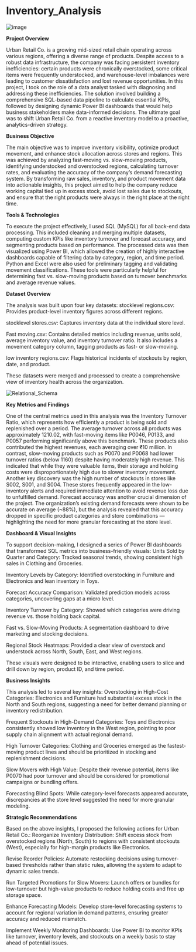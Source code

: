 # Inventory_Analysis
![image](https://github.com/user-attachments/assets/79b2a910-7f9a-4389-89e2-71d0f1a6a01e)


 **Project Overview**

Urban Retail Co. is a growing mid-sized retail chain operating across various regions, offering a diverse range of products. Despite access to a robust data infrastructure, the company was facing persistent inventory inefficiencies: certain products were chronically overstocked, some critical items were frequently understocked, and warehouse-level imbalances were leading to customer dissatisfaction and lost revenue opportunities.
In this project, I took on the role of a data analyst tasked with diagnosing and addressing these inefficiencies. The solution involved building a comprehensive SQL-based data pipeline to calculate essential KPIs, followed by designing dynamic Power BI dashboards that would help business stakeholders make data-informed decisions. The ultimate goal was to shift Urban Retail Co. from a reactive inventory model to a proactive, analytics-driven strategy.

 **Business Objective**
 
The main objective was to improve inventory visibility, optimize product movement, and enhance stock allocation across stores and regions. This was achieved by analyzing fast-moving vs. slow-moving products, identifying understocked and overstocked regions, calculating turnover rates, and evaluating the accuracy of the company’s demand forecasting system.
By transforming raw sales, inventory, and product movement data into actionable insights, this project aimed to help the company reduce working capital tied up in excess stock, avoid lost sales due to stockouts, and ensure that the right products were always in the right place at the right time.

 **Tools & Technologies**
 
To execute the project effectively, I used SQL (MySQL) for all back-end data processing. This included cleaning and merging multiple datasets, computing custom KPIs like inventory turnover and forecast accuracy, and segmenting products based on performance. The processed data was then visualized using Power BI, which allowed the creation of highly interactive dashboards capable of filtering data by category, region, and time period.
Python and Excel were also used for preliminary tagging and validating movement classifications. These tools were particularly helpful for determining fast vs. slow-moving products based on turnover benchmarks and average revenue values.

 **Dataset Overview**

The analysis was built upon four key datasets:
stocklevel regions.csv: Provides product-level inventory figures across different regions.


stocklevel stores.csv: Captures inventory data at the individual store level.


Fast moving.csv: Contains detailed metrics including revenue, units sold, average inventory value, and inventory turnover ratio. It also includes a movement category column, tagging products as fast- or slow-moving.


low inventory regions.csv: Flags historical incidents of stockouts by region, date, and product.


These datasets were merged and processed to create a comprehensive view of inventory health across the organization.

![Relational_Schema](https://github.com/user-attachments/assets/7b7f3c4d-a7c2-4bde-b122-1358f9da359b)


 **Key Metrics and Findings**
 
One of the central metrics used in this analysis was the Inventory Turnover Ratio, which represents how efficiently a product is being sold and replenished over a period. The average turnover across all products was approximately 1210.02, with fast-moving items like P0046, P0133, and P0057 performing significantly above this benchmark. These products also contributed the highest revenues, each averaging over ₹10 million.
In contrast, slow-moving products such as P0070 and P0068 had lower turnover ratios (below 1160) despite having moderately high revenue. This indicated that while they were valuable items, their storage and holding costs were disproportionately high due to slower inventory movement.
Another key discovery was the high number of stockouts in stores like S002, S001, and S004. These stores frequently appeared in the low-inventory alerts and required immediate attention to avoid revenue loss due to unfulfilled demand.
Forecast accuracy was another crucial dimension of the project. The organization’s existing demand forecasts were shown to be accurate on average (~88%), but the analysis revealed that this accuracy dropped in specific product categories and store combinations — highlighting the need for more granular forecasting at the store level.

 **Dashboard & Visual Insights**

To support decision-making, I designed a series of Power BI dashboards that transformed SQL metrics into business-friendly visuals:
Units Sold by Quarter and Category: Tracked seasonal trends, showing consistent high sales in Clothing and Groceries.

Inventory Levels by Category: Identified overstocking in Furniture and Electronics and lean inventory in Toys.

Forecast Accuracy Comparison: Validated prediction models across categories, uncovering gaps at a micro level.

Inventory Turnover by Category: Showed which categories were driving revenue vs. those holding back capital.

Fast vs. Slow-Moving Products: A segmentation dashboard to drive marketing and stocking decisions.

Regional Stock Heatmaps: Provided a clear view of overstock and understock across North, South, East, and West regions.

These visuals were designed to be interactive, enabling users to slice and drill down by region, product ID, and time period.

 **Business Insights**

This analysis led to several key insights:
Overstocking in High-Cost Categories: Electronics and Furniture had substantial excess stock in the North and South regions, suggesting a need for better demand planning or inventory redistribution.


Frequent Stockouts in High-Demand Categories: Toys and Electronics consistently showed low inventory in the West region, pointing to poor supply chain alignment with actual regional demand.


High Turnover Categories: Clothing and Groceries emerged as the fastest-moving product lines and should be prioritized in stocking and replenishment decisions.


Slow Movers with High Value: Despite their revenue potential, items like P0070 had poor turnover and should be considered for promotional campaigns or bundling offers.


Forecasting Blind Spots: While category-level forecasts appeared accurate, discrepancies at the store level suggested the need for more granular modeling.



**Strategic Recommendations**

Based on the above insights, I proposed the following actions for Urban Retail Co.:
Reorganize Inventory Distribution: Shift excess stock from overstocked regions (North, South) to regions with consistent stockouts (West), especially for high-margin products like Electronics.

Revise Reorder Policies: Automate restocking decisions using turnover-based thresholds rather than static rules, allowing the system to adapt to dynamic sales trends.

Run Targeted Promotions for Slow Movers: Launch offers or bundles for low-turnover but high-value products to reduce holding costs and free up storage space.

Enhance Forecasting Models: Develop store-level forecasting systems to account for regional variation in demand patterns, ensuring greater accuracy and reduced mismatch.

Implement Weekly Monitoring Dashboards: Use Power BI to monitor KPIs like turnover, inventory levels, and stockouts on a weekly basis to stay ahead of potential issues.
